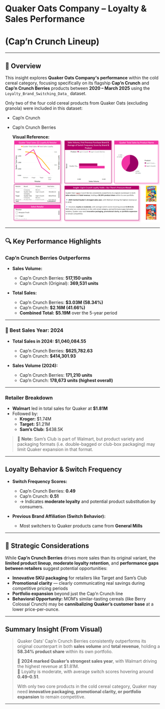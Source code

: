 # Quaker Oats Company – Loyalty & Sales Performance 
# (Cap’n Crunch Lineup)

---

## 🥣 Overview

This insight explores **Quaker Oats Company's performance** within the cold cereal category, focusing specifically on its flagship **Cap’n Crunch** and **Cap’n Crunch Berries** products between **2020 – March 2025** using the `Loyalty_Brand_Switching_Data_` dataset.

Only two of the four cold cereal products from Quaker Oats (excluding granola) were included in this dataset:
- Cap’n Crunch
- Cap’n Crunch Berries

  **Visual Reference:**  
![Quaker Oats Loyalty & Sales Visual](../../Images/Quaker_Oats_Performance_LoyaltySales.png)

---

## 🔍 Key Performance Highlights

### **Cap’n Crunch Berries Outperforms**
- **Sales Volume:**  
  - Cap’n Crunch Berries: **517,150 units**  
  - Cap’n Crunch (Original): **369,531 units**

- **Total Sales:**  
  - Cap’n Crunch Berries: **$3.03M (58.34%)**  
  - Cap’n Crunch: **$2.16M (41.66%)**  
  - **Combined Total:** **$5.19M** over the 5-year period

---

### 📆 **Best Sales Year: 2024**
- **Total Sales in 2024:** **$1,040,084.55**  
  - Cap’n Crunch Berries: **$625,782.63**  
  - Cap’n Crunch: **$414,301.93**

- **Sales Volume (2024):**  
  - Cap’n Crunch Berries: **171,210 units**  
  - Cap’n Crunch: **178,673 units (highest overall)**

---

### **Retailer Breakdown**
- **Walmart** led in total sales for Quaker at **$1.81M**  
- Followed by:
  - **Kroger:** $1.74M  
  - **Target:** $1.21M  
  - **Sam’s Club:** $438.5K

> 🔹 **Note:** Sam’s Club is part of Walmart, but product variety and packaging formats (i.e. double-bagged or club-box packaging) may limit Quaker expansion in that format.

---

##  Loyalty Behavior & Switch Frequency

- **Switch Frequency Scores:**  
  - Cap’n Crunch Berries: **0.49**  
  - Cap’n Crunch: **0.51**  
  - → Indicates **moderate loyalty** and potential product substitution by consumers.

- **Previous Brand Affiliation (Switch Behavior):**  
  - Most switchers to Quaker products came from **General Mills**

---

## 🧩 Strategic Considerations

While **Cap’n Crunch Berries** drives more sales than its original variant, the **limited product lineup**, **moderate loyalty retention**, and **performance gaps between retailers** suggest potential opportunities:

- **Innovative SKU packaging** for retailers like Target and Sam’s Club
- **Promotional clarity** — clearly communicating real savings during competitive pricing periods
- **Portfolio expansion** beyond just the Cap’n Crunch line
- **Behavioral Opportunity:** MOM’s similar-tasting cereals (like Berry Colossal Crunch) may be **cannibalizing Quaker’s customer base** at a lower price-per-ounce.

---

##  Summary Insight (From Visual)

> Quaker Oats’ Cap’n Crunch Berries consistently outperforms its original counterpart in both **sales volume** and **total revenue**, holding a **58.34% product share** within its own portfolio.  
> 
> 🔹 **2024 marked Quaker’s strongest sales year**, with Walmart driving the highest revenue at $1.81M.  
> 🔹 Loyalty is moderate, with average switch scores hovering around **0.49–0.51**.  
> 
> With only two core products in the cold cereal category, Quaker may need **innovative packaging, promotional clarity, or portfolio expansion** to remain competitive.

---
